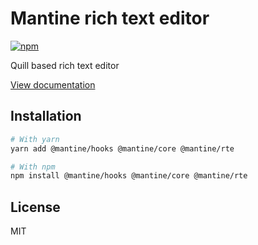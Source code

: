# Mantine rich text editor

[![npm](https://img.shields.io/npm/dm/@mantine/rte)](https://www.npmjs.com/package/@mantine/rte)

Quill based rich text editor

[View documentation](https://mantine.dev/)

## Installation

```bash
# With yarn
yarn add @mantine/hooks @mantine/core @mantine/rte

# With npm
npm install @mantine/hooks @mantine/core @mantine/rte
```

## License

MIT
